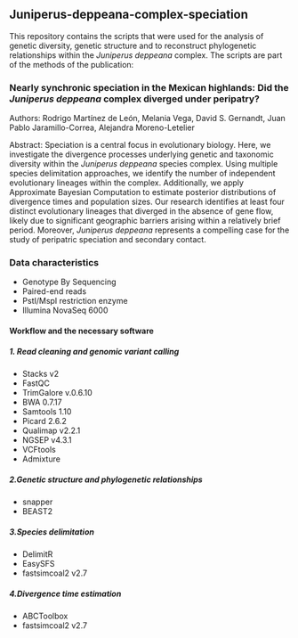 ## Juniperus-deppeana-complex-speciation
This repository contains the scripts that were used for the analysis of genetic diversity, genetic structure and to reconstruct phylogenetic relationships within the *Juniperus deppeana* complex. The scripts are part of the methods of the publication: 

### Nearly synchronic speciation in the Mexican highlands: Did the *Juniperus deppeana* complex diverged under peripatry?

Authors: Rodrigo Martínez de León, Melania Vega, David S. Gernandt, Juan Pablo Jaramillo-Correa, Alejandra Moreno-Letelier

Abstract: Speciation is a central focus in evolutionary biology. Here, we investigate the divergence processes underlying genetic and taxonomic diversity within the *Juniperus deppeana* species complex. Using multiple species delimitation approaches, we identify the number of independent evolutionary lineages within the complex. Additionally, we apply Approximate Bayesian Computation to estimate posterior distributions of divergence times and population sizes. Our research identifies at least four distinct evolutionary lineages that diverged in the absence of gene flow, likely due to significant geographic barriers arising within a relatively brief period. Moreover, *Juniperus deppeana* represents a compelling case for the study of peripatric speciation and secondary contact.

### Data characteristics
- Genotype By Sequencing
- Paired-end reads
- PstI/MspI restriction enzyme
- Illumina NovaSeq 6000
#### Workflow and the necessary software
##### 1. Read cleaning and genomic variant calling
- Stacks v2
- FastQC
- TrimGalore v.0.6.10
- BWA 0.7.17
- Samtools 1.10
- Picard 2.6.2
- Qualimap v2.2.1
- NGSEP v4.3.1
- VCFtools
- Admixture
##### 2.Genetic structure and phylogenetic relationships
- snapper
- BEAST2
##### 3.Species delimitation
- DelimitR
- EasySFS
- fastsimcoal2 v2.7
##### 4.Divergence time estimation
- ABCToolbox
- fastsimcoal2 v2.7
